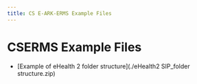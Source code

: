 ```yaml
---
title: CS E-ARK-ERMS Example Files
---
```

CSERMS Example Files
=======================

- [Example of eHealth 2 folder structure](./eHealth2 SIP_folder structure.zip)
